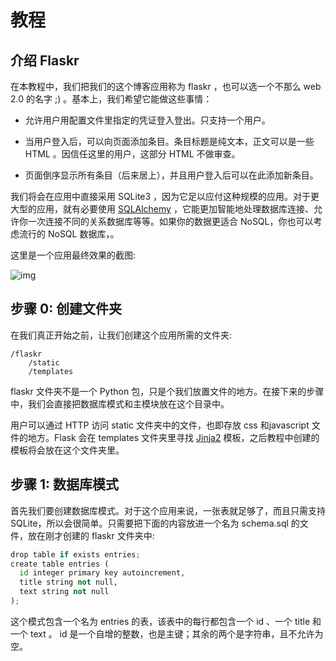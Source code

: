 # 教程

## 介绍 Flaskr

在本教程中，我们把我们的这个博客应用称为 flaskr ，也可以选一个不那么 web 2.0 的名字 ;) 。基本上，我们希望它能做这些事情：


* 允许用户用配置文件里指定的凭证登入登出。只支持一个用户。

* 当用户登入后，可以向页面添加条目。条目标题是纯文本，正文可以是一些 HTML 。因信任这里的用户，这部分 HTML 不做审查。

* 页面倒序显示所有条目（后来居上），并且用户登入后可以在此添加新条目。


我们将会在应用中直接采用 SQLite3 ，因为它足以应付这种规模的应用。对于更大型的应用，就有必要使用 [SQLAlchemy](http://www.sqlalchemy.org/) ，它能更加智能地处理数据库连接、允许你一次连接不同的关系数据库等等。如果你的数据更适合 NoSQL，你也可以考虑流行的 NoSQL 数据库，。

这里是一个应用最终效果的截图:

![img](http://docs.jinkan.org/docs/flask/_images/flaskr.png)


## 步骤 0: 创建文件夹

在我们真正开始之前，让我们创建这个应用所需的文件夹:


```
/flaskr
    /static
    /templates

```


flaskr 文件夹不是一个 Python 包，只是个我们放置文件的地方。在接下来的步骤中，我们会直接把数据库模式和主模块放在这个目录中。

用户可以通过 HTTP 访问 static 文件夹中的文件，也即存放 css 和javascript 文件的地方。Flask 会在 templates 文件夹里寻找 [Jinja2](http://jinja.pocoo.org/) 模板，之后教程中创建的模板将会放在这个文件夹里。

## 步骤 1: 数据库模式

首先我们要创建数据库模式。对于这个应用来说，一张表就足够了，而且只需支持 SQLite，所以会很简单。只需要把下面的内容放进一个名为 schema.sql 的文件，放在刚才创建的 flaskr 文件夹中:


```python
drop table if exists entries;
create table entries (
  id integer primary key autoincrement,
  title string not null,
  text string not null
);

```


这个模式包含一个名为 entries 的表，该表中的每行都包含一个 id 、一个 title 和一个 text 。 id 是一个自增的整数，也是主键；其余的两个是字符串，且不允许为空。